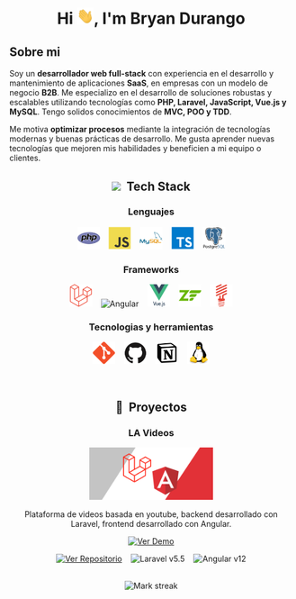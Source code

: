 <h1 align="center">Hi <img src="https://raw.githubusercontent.com/ABSphreak/ABSphreak/master/gifs/Hi.gif" width="30px">, I'm Bryan Durango</h1>

<h2>Sobre mi</h2>

Soy un **desarrollador web full-stack** con experiencia en el desarrollo y mantenimiento de aplicaciones **SaaS**, en empresas con un modelo de negocio **B2B**. Me especializo en el desarrollo de soluciones robustas y escalables utilizando tecnologías como **PHP, Laravel, JavaScript, Vue.js y MySQL**. Tengo solidos conocimientos de **MVC, POO y TDD**.

Me motiva **optimizar procesos** mediante la integración de tecnologías modernas y buenas prácticas de desarrollo. Me gusta aprender nuevas tecnologías que mejoren mis habilidades y beneficien a mi equipo o clientes. 

<div align="center">

## <img src="https://media2.giphy.com/media/QssGEmpkyEOhBCb7e1/giphy.gif?cid=ecf05e47a0n3gi1bfqntqmob8g9aid1oyj2wr3ds3mg700bl&rid=giphy.gif" width ="25"> &nbsp;Tech Stack
### Lenguajes
<p align="center">
    <img src="https://raw.githubusercontent.com/devicons/devicon/master/icons/php/php-original.svg" alt="PHP" width="40" height="40" title="PHP" />
    &nbsp;&nbsp;
    <img src="https://raw.githubusercontent.com/devicons/devicon/master/icons/javascript/javascript-original.svg" alt="Javascript" width="40" height="40" title="Javascript" />
    &nbsp;&nbsp;
    <img src="https://raw.githubusercontent.com/devicons/devicon/master/icons/mysql/mysql-original-wordmark.svg" alt="MySQL" width="40" height="40" title="MySQL" /> 
    &nbsp;&nbsp;
    <img src="https://raw.githubusercontent.com/devicons/devicon/master/icons/typescript/typescript-original.svg" alt="TypeScript" width="40" height="40" title="TypeScript" />
    &nbsp;&nbsp;
    <img src="https://raw.githubusercontent.com/devicons/devicon/master/icons/postgresql/postgresql-original-wordmark.svg" alt="PostgreSQL" width="40" height="40" title="PostgreSQL" /> 
</p>

### Frameworks
<p align="center">
    <img src="https://raw.githubusercontent.com/devicons/devicon/refs/heads/master/icons/laravel/laravel-original.svg" alt="Laravel" width="40" height="40" title="Laravel" />
    &nbsp;&nbsp;
    <img src="https://angular.io/assets/images/logos/angular/angular.svg" alt="Angular" width="40" height="40" title="Angular" />
    &nbsp;&nbsp;
    <img src="https://raw.githubusercontent.com/devicons/devicon/master/icons/vuejs/vuejs-original-wordmark.svg" alt="Vue.js" width="40" height="40" title="Vue.js" /> 
    &nbsp;&nbsp;
    <img src="https://raw.githubusercontent.com/devicons/devicon/refs/heads/master/icons/zend/zend-original.svg" alt="Zend" width="40" height="40" title="Zend" />
    &nbsp;&nbsp;
    <img src="https://raw.githubusercontent.com/devicons/devicon/refs/heads/master/icons/lumen/lumen-original.svg" alt="Lumen" width="40" height="40" title="Lumen" />
</p>

### Tecnologias y herramientas
<p align="center">
    <img src="https://raw.githubusercontent.com/devicons/devicon/refs/heads/master/icons/git/git-plain.svg" alt="Git" width="40" height="40" title="Git" />
    &nbsp;&nbsp;
    <img src="https://raw.githubusercontent.com/devicons/devicon/refs/heads/master/icons/github/github-original.svg" alt="Github" width="40" height="40" title="Github" />
    &nbsp;&nbsp;
    <img src="https://raw.githubusercontent.com/devicons/devicon/refs/heads/master/icons/notion/notion-original.svg" alt="Notion" width="40" height="40" title="Notion" />
    &nbsp;&nbsp;
    <img src="https://raw.githubusercontent.com/devicons/devicon/refs/heads/master/icons/linux/linux-original.svg" alt="Linux" width="40" height="40" title="Linux" />
</p>
</div>

<br>

<div align="center">

## 💼 &nbsp;Proyectos
### LA Videos
<p align="center">
    <img src="https://raw.githubusercontent.com/andres0615/andres0615/refs/heads/main/Laravel-AngularJS.jpg" alt="Git" width="220" title="Git" />
</p>

<p>
    Plataforma de videos basada en youtube, backend desarrollado con Laravel, frontend desarrollado con Angular.
</p>

<p>

[![Ver Demo](https://img.shields.io/badge/demo-red?style=for-the-badge)](https://la-videos.site/)

</p>

<!-- [![Ver Demo](https://img.shields.io/badge/Demo-red)](https://la-videos.site/)
&nbsp;&nbsp; -->
[![Ver Repositorio](https://img.shields.io/badge/GitHub-Repo-blue?logo=github)](https://github.com/andres0615/lumen-angular-videos)
&nbsp;&nbsp;
![Laravel v5.5](https://img.shields.io/badge/laravel-v5.5-blue?logo=laravel)
&nbsp;&nbsp;
![Angular v12](https://img.shields.io/badge/angular-v12-blue?logo=angular)

</div>

<br>

<div align="center">
<img  title="🔥 Get streak stats for your profile at git.io/streak-stats" alt="Mark streak" src="https://github-readme-streak-stats.herokuapp.com/?user=andres0615&theme=dark&hide_border=false" />
</div>
